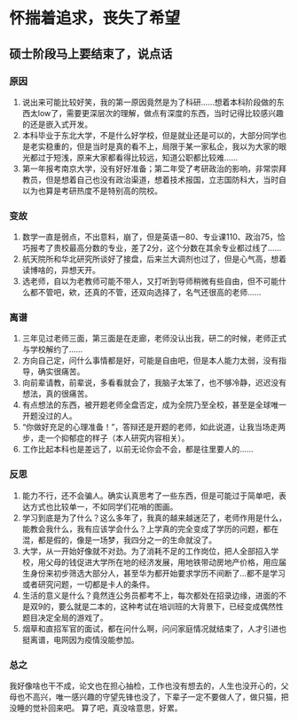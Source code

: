 # 怀揣着追求，丧失了希望
## 硕士阶段马上要结束了，说点话
### 原因
1. 说出来可能比较好笑，我的第一原因竟然是为了科研……想着本科阶段做的东西太low了，需要更深层次的理解，做点有深度的东西，当时记得比较感兴趣的还是嵌入式开发。
2. 本科毕业于东北大学，不是什么好学校，但是就业还是可以的，大部分同学也是老实稳重的，但是当时是真的看不上，局限于某一家私企，我以为大家的眼光都过于短浅，原来大家都看得比较远，知道公职都比较难……
3. 第一年报考南京大学，没有好好准备；第二年受了考研政治的影响，非常崇拜教员，但是想着自己也没有政治渠道，想着技术报国，立志国防科大，当时自以为也算是考研热度不是特别高的院校。
### 变故
1. 数学一直是弱点，不出意料，崩了，但是英语一80、专业课110、政治75，恰巧报考了贵校最高分数的专业，差了2分，这个分数在其余专业都过线了……
2. 航天院所和华北研究所谈好了接盘，后来兰大调剂也过了，但是心气高，想着读博啥的，异想天开。
3. 选老师，自以为老教师可能不带人，又打听到导师稍微有些自由，但不可能什么都不管吧，欸，还真的不管，还双向选择了，名气还很高的老师……
### 离谱
1. 三年见过老师三面，第三面是在走廊，老师没认出我，研二的时候，老师正式与学校解约了……
2. 方向自己定，问什么事情都是好，可能是自由吧，但是本人能力太弱，没有指导，确实很痛苦。
3. 向前辈请教，前辈说，多看看就会了，我脑子太笨了，也不够冷静，迟迟没有想法，真的很痛苦。
4. 有点想法的东西，被开题老师全盘否定，成为全院乃至全校，甚至是全球唯一开题没过的人。
5. “你做好充足的心理准备！”，答辩还是开题的老师，如此说道，让我当场走两步，走一个抑郁症的样子（本人研究内容相关）。
6. 工作比起本科也是差远了，以前无论你会不会，都是往里要人的……
### 反思
1. 能力不行，还不会骗人。确实认真思考了一些东西，但是可能过于简单吧，表达方式也比较单一，不如同学们花哨的图画。
2. 学习到底是为了什么？这么多年了，我真的越来越迷茫了，老师作用是什么，能教会我什么，我有应该学会什么？上学真的完全变成了学历的问题，都在混，都是假的，像是一场梦，我四分之一的生命就没了。
3. 大学，从一开始好像就不对劲。为了消耗不足的工作岗位，把人全部招入学校，用父母的钱促进大学所在地的经济发展，用地铁带动房地产价格，用应届生身份来初步筛选大部分人，甚至华为都开始要求学历不间断了…都不是学习或者研究问题，一切都是卡人的条件。
4. 生活的意义是什么？竟然连公务员都考不上，每次都处在招录边缘，进面的不是双9的，要么就是二本的，这种考试在培训班的大背景下，已经变成偶然性题目决定全局的游戏了。
5. 烟草和直招军官的面试，都在问什么啊，问问家庭情况就结束了，人才引进也挺离谱，电网因为疫情没能参加。
### 总之
我好像啥也干不成，论文也在担心抽检，工作也没有想去的，人生也没开心的，父母也不高兴，唯一感兴趣的守望先锋也没了，下辈子一定不要做人了，做只猫，把没睡的觉补回来吧。
算了吧，真没啥意思，好累。
